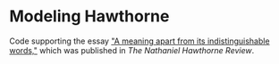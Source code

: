# Modeling Hawthorne
Code supporting the essay ["A meaning apart from its indistinguishable words,"](https://doi.org/10.5325/nathhawtrevi.48.1.0082) which was published in *The Nathaniel Hawthorne Review*.
